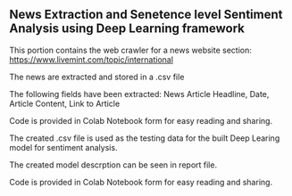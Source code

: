 ## News Extraction and Senetence level Sentiment Analysis using Deep Learning framework

This portion contains the web crawler for a news website section: https://www.livemint.com/topic/international

The news are extracted and stored in a .csv file

The following fields have been extracted:
News Article Headline, Date, Article Content, Link to Article

Code is provided in Colab Notebook form for easy reading and sharing.

The created .csv file is used as the testing data for the built Deep Learing model for sentiment analysis.

The created model descrption can be seen in report file. 

Code is provided in Colab Notebook form for easy reading and sharing.
